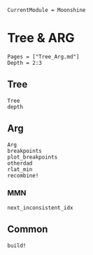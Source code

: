 ```@meta
CurrentModule = Moonshine
```

# Tree & ARG
```@contents
Pages = ["Tree_Arg.md"]
Depth = 2:3
```

## Tree
```@docs
Tree
depth
```

## Arg
```@docs
Arg
breakpoints
plot_breakpoints
otherdad
rlat_min
recombine!
```

### MMN
```@docs
next_inconsistent_idx
```

## Common
```@docs
build!
```
